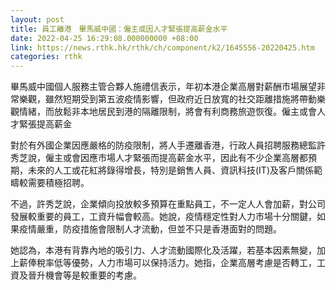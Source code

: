 ```yaml
---
layout: post
title: 員工離港　畢馬威中國：僱主或因人才緊張提高薪金水平
date: 2022-04-25 16:29:08.000000000 +08:00
link: https://news.rthk.hk/rthk/ch/component/k2/1645556-20220425.htm
categories: rthk
---
```


畢馬威中國個人服務主管合夥人施禮信表示，年初本港企業高層對薪酬市場展望非常樂觀，雖然短期受到第五波疫情影響，但政府近日放寬的社交距離措施將帶動樂觀情緒，而放鬆非本地居民到港的隔離限制，將會有利商務旅遊恢復。僱主或會人才緊張提高薪金

對於有外國企業因應嚴格的防疫限制，將人手遷離香港，行政人員招聘服務總監許秀芝說，僱主或會因應市場人才緊張而提高薪金水平，因此有不少企業高層都預期，未來的人工或花紅將錄得增長，特別是銷售人員、資訊科技(IT)及客戶關係範疇較需要積極招聘。

不過，許秀芝說，企業傾向投放較多預算在重點員工，不一定人人會加薪，對公司發展較重要的員工，工資升幅會較高。她說，疫情穩定性對人力市場十分關鍵，如果疫情嚴重，防疫措施會限制人才流動，但並不只是香港面對的問題。

她認為，本港有背靠內地的吸引力、人才流動國際化及活躍，若基本因素無變，加上薪俸稅率低等優勢，人力市場可以保持活力。她指，企業高層考慮是否轉工，工資及晉升機會等是較重要的考慮。
